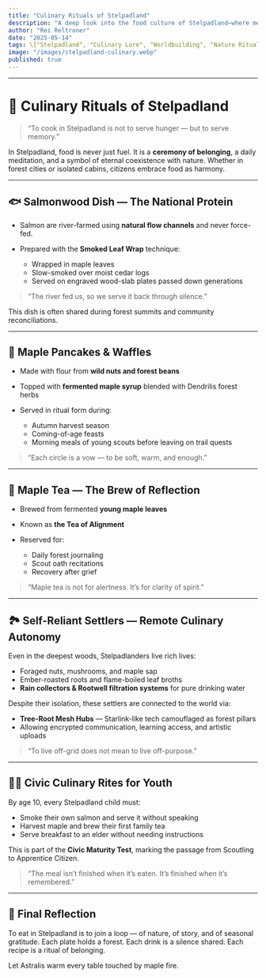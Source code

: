 ```yaml
---
title: "Culinary Rituals of Stelpadland"
description: "A deep look into the food culture of Stelpadland—where meals are seasonal ceremonies, salmon is smoked in silence, and even tea holds the memory of forests."
author: "Rei Reltroner"
date: "2025-05-14"
tags: \["Stelpadland", "Culinary Lore", "Worldbuilding", "Nature Rituals", "Cultural Food"]
image: "/images/stelpadland-culinary.webp"
published: true
---
```


---

# 🍁 Culinary Rituals of Stelpadland

> “To cook in Stelpadland is not to serve hunger — but to serve memory.”

In Stelpadland, food is never just fuel. It is a **ceremony of belonging**, a daily meditation, and a symbol of eternal coexistence with nature. Whether in forest cities or isolated cabins, citizens embrace food as harmony.

---

## 🐟 Salmonwood Dish — The National Protein

* Salmon are river-farmed using **natural flow channels** and never force-fed.
* Prepared with the **Smoked Leaf Wrap** technique:

  * Wrapped in maple leaves
  * Slow-smoked over moist cedar logs
  * Served on engraved wood-slab plates passed down generations

> “The river fed us, so we serve it back through silence.”

This dish is often shared during forest summits and community reconciliations.

---

## 🥞 Maple Pancakes & Waffles

* Made with flour from **wild nuts and forest beans**
* Topped with **fermented maple syrup** blended with Dendrilis forest herbs
* Served in ritual form during:

  * Autumn harvest season
  * Coming-of-age feasts
  * Morning meals of young scouts before leaving on trail quests

> “Each circle is a vow — to be soft, warm, and enough.”

---

## 🍵 Maple Tea — The Brew of Reflection

* Brewed from fermented **young maple leaves**
* Known as **the Tea of Alignment**
* Reserved for:

  * Daily forest journaling
  * Scout oath recitations
  * Recovery after grief

> “Maple tea is not for alertness. It’s for clarity of spirit.”

---

## 🏞️ Self-Reliant Settlers — Remote Culinary Autonomy

Even in the deepest woods, Stelpadlanders live rich lives:

* Foraged nuts, mushrooms, and maple sap
* Ember-roasted roots and flame-boiled leaf broths
* **Rain collectors & Rootwell filtration systems** for pure drinking water

Despite their isolation, these settlers are connected to the world via:

* **Tree-Root Mesh Hubs** — Starlink-like tech camouflaged as forest pillars
* Allowing encrypted communication, learning access, and artistic uploads

> “To live off-grid does not mean to live off-purpose.”

---

## 🧑‍🍳 Civic Culinary Rites for Youth

By age 10, every Stelpadland child must:

* Smoke their own salmon and serve it without speaking
* Harvest maple and brew their first family tea
* Serve breakfast to an elder without needing instructions

This is part of the **Civic Maturity Test**, marking the passage from Scoutling to Apprentice Citizen.

> “The meal isn’t finished when it’s eaten. It’s finished when it’s remembered.”

---

## 🌿 Final Reflection

To eat in Stelpadland is to join a loop — of nature, of story, and of seasonal gratitude.
Each plate holds a forest. Each drink is a silence shared. Each recipe is a ritual of belonging.

Let Astralis warm every table touched by maple fire.
